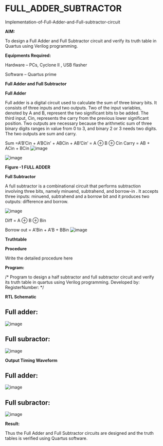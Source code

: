 # FULL_ADDER_SUBTRACTOR

Implementation-of-Full-Adder-and-Full-subtractor-circuit

**AIM:**

To design a Full Adder and Full Subtractor circuit and verify its truth table in Quartus using Verilog programming.

**Equipments Required:**

Hardware – PCs, Cyclone II , USB flasher

Software – Quartus prime

**Full Adder and Full Subtractor**

**Full Adder**

Full adder is a digital circuit used to calculate the sum of three binary bits. It consists of three inputs and two outputs. Two of the input variables, denoted by A and B, represent the two significant bits to be added. The third input, Cin, represents the carry from the previous lower significant position. Two outputs are necessary because the arithmetic sum of three binary digits ranges in value from 0 to 3, and binary 2 or 3 needs two digits. The two outputs are sum and carry.

Sum =A’B’Cin + A’BCin’ + ABCin + AB’Cin’ = A ⊕ B ⊕ Cin 
Carry = AB + ACin + BCin
![image](https://github.com/Yuvan291205/FULL_ADDER_SUBTRACTOR/assets/138849170/6f493555-e30b-4f28-b869-cf9b1ece707a)


![image](https://github.com/naavaneetha/FULL_ADDER_SUBTRACTOR/assets/154305477/0f30ba51-5ffb-4198-845f-18e054f675e7)

**Figure -1 FULL ADDER**

**Full Subtractor**

A full subtractor is a combinational circuit that performs subtraction involving three bits, namely minuend, subtrahend, and borrow-in . It accepts three inputs: minuend, subtrahend and a borrow bit and it produces two outputs: difference and borrow.

![image](https://github.com/naavaneetha/FULL_ADDER_SUBTRACTOR/assets/154305477/02b24f51-ab51-4304-9ad6-7b81ffc1ead5)

Diff = A ⊕ B ⊕ Bin 

Borrow out = A'Bin + A'B + BBin
![image](https://github.com/Yuvan291205/FULL_ADDER_SUBTRACTOR/assets/138849170/2eb9d4aa-c363-4a95-9d07-ec9ada8ca4e1)

**Truthtable**

**Procedure**

Write the detailed procedure here

**Program:**

/* Program to design a half subtractor and full subtractor circuit and verify its truth table in quartus using Verilog programming. Developed by: RegisterNumber:
*/

**RTL Schematic**
## Full adder:
![image](https://github.com/Yuvan291205/FULL_ADDER_SUBTRACTOR/assets/138849170/446f72c0-4990-4fa7-90de-465e266c40dd)
## Full subractor:
![image](https://github.com/Yuvan291205/FULL_ADDER_SUBTRACTOR/assets/138849170/0cd8f7ac-eb09-4c68-876a-f8ac03305753)


**Output Timing Waveform**
## Full adder:
![image](https://github.com/Yuvan291205/FULL_ADDER_SUBTRACTOR/assets/138849170/c80bc9e9-9c60-4a92-833b-f0a44c278301)
## Full subractor:
![image](https://github.com/Yuvan291205/FULL_ADDER_SUBTRACTOR/assets/138849170/6fa45ce7-1ec4-4a99-a8eb-fc30b2378249)


**Result:**

Thus the Full Adder and Full Subtractor circuits are designed and the truth tables is verified using Quartus software.



